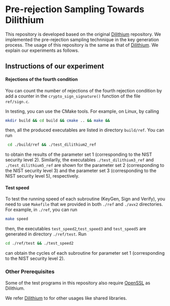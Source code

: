 # Pre-rejection Sampling Towards Dilithium

This repository is developed based on the original [Dilithium](https://github.com/pq-crystals/dilithium) repository. We implemented the pre-rejection sampling technnique in the key generation process. The usage of this repository is the same as that of [Dilithium](https://github.com/pq-crystals/dilithium). We explain our experiments as follows.

## Instructions of our experiment

#### Rejections of the fourth condition

You can count the number of rejections of the fourth rejection condition by add a counter in the `crypto_sign_signature()` function of the file `ref/sign.c`.

In testing, you can use the CMake tools. For example, on Linux, by calling 
```sh
mkdir build && cd build && cmake .. && make && 
```
then, all the produced executables are listed in directory `build/ref`. You can run 
```sh
 cd ./build/ref && ./test_dilithium2_ref
```
to obtain the results of the parameter set 1 (corresponding to the NIST security level 2). Similarlly, the executables `./test_dilithium3_ref` and `./test_dilithium5_ref` are shown for the parameter set 2 (corresponding to the NIST security level 3) and the parameter set 3 (corresponding to the NIST security level 5), respectively.

#### Test speed
To test the running speed of each subroutine (KeyGen, Sign and Verify), you need to use `Makefile` that we provided in both `./ref` and `./avx2` directories. For example, in `./ref`, you can run 
```sh
make speed
```
then, the executables `test_speed2`,`test_speed3` and `test_speed5` are generated in directory `./ref/test`. Run
```sh
cd ./ref/test && ./test_speed2
```
can obtain the cycles of each subroutine for parameter set 1 (corresponding to the NIST security level 2).

### Other Prerequisites

Some of the test programs in this repository also require [OpenSSL](https://openssl.org) as Dilithium. 

We refer [Dilithium](https://github.com/pq-crystals/dilithium) to for other usages like shared libraries.